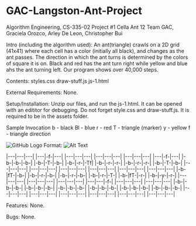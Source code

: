 # GAC-Langston-Ant-Project
Algorithm Engineering, CS-335-02
Project #1 Cella Ant 12
Team GAC, Graciela Orozco, Arley De Leon, Christopher Bui

Intro (including the algorithm used):
  An ant(triangle) crawls on a 2D grid (41x41) where each cell has a color (initially all black), and changes as the ant passes. The direction in which the ant turns is determined by the colors of square it is on. Black and red has the ant turn right while yellow and blue ahs the ant turning left.  Our program shows over 40,000 steps.
  
Contents:
  styles.css
  draw-stuff.js
  js-1.html
  
External Requirements:
  None.
  
Setup/Installation:
  Unzip our files, and run the js-1.html.  It can be opened with an edititor for debugging.  Do not forget style.css and draw-stuff.js.  It is required to be in the assets folder.
  
Sample Invocation
b - black         Bl - blue
r - red           T - triangle (marker)
y - yellow        f - triangle direction

![GitHub Logo](/images/example.png)
Format: ![Alt Text](url)

|---|---|---|   |---|-f-|---|   |---|---|---|   |---|---|---|   |---|---|---|   |---|-f-|---|
|-b-|-b-|-b-|   |-b-|-T-|-b-|   |-b-|-r-|-Tf|   |-b-|-r-|-r-|   |-b-|-r-|-r-|   |-b-|-T-|-b-|
|---|---|---|   |---|---|---|   |---|---|---|   |---|---|---|   |---|---|---|   |---|---|---|
|-b-|fT-|-b-|   |-b-|-r-|-b-|   |-b-|-r-|-b-|   |-b-|-r-|-T-|   |-b-|fT-|-r-|   |-b-|-y-|-r-|
|---|---|---|   |---|---|---|   |---|---|---|   |---|---|-f-|   |---|---|---|   |---|---|---|
|-b-|-b-|-b-|   |-b-|-b-|-b-|   |-b-|-b-|-b-|   |-b-|-b-|-b-|   |-b-|-b-|-b-|   |-b-|-b-|-b-|
|---|---|---|   |---|---|---|   |---|---|---|   |---|---|---|   |---|---|---|   |---|---|---|
  
Features:
None.

Bugs:
None.
